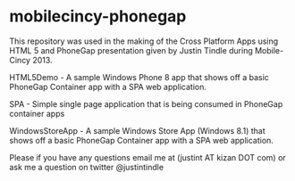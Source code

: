 mobilecincy-phonegap
====================

This repository was used in the making of the Cross Platform Apps using HTML 5 and PhoneGap presentation given by Justin Tindle during Mobile-Cincy 2013.

HTML5Demo - A sample Windows Phone 8 app that shows off a basic PhoneGap Container app with a SPA web application.

SPA - Simple single page application that is being consumed in PhoneGap container apps

WindowsStoreApp - A sample Windows Store App (Windows 8.1) that shows off a basic PhoneGap Container app with a SPA web application.

Please if you have any questions email me at (justint AT kizan DOT com) or ask me a question on twitter @justintindle